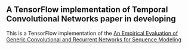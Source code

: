 ## A TensorFlow implementation of Temporal Convolutional Networks paper in developing


This is a TensorFlow implementation of the [An Empirical Evaluation of Generic Convolutional and Recurrent Networks for Sequence Modeling](https://arxiv.org/abs/1803.01271)
